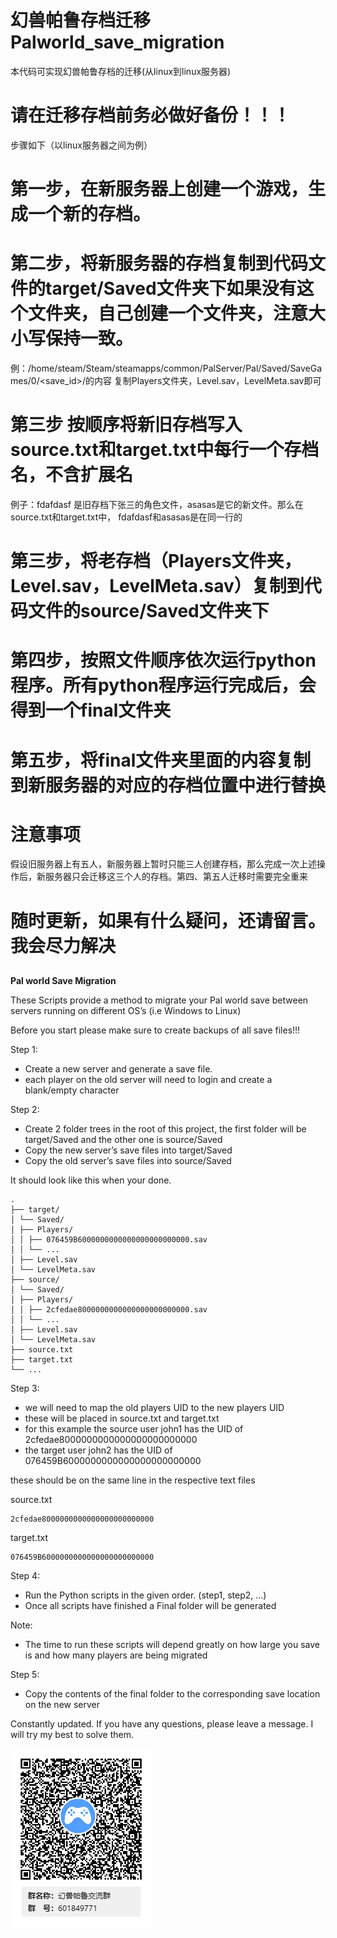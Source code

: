 # 幻兽帕鲁存档迁移 Palworld_save_migration
本代码可实现幻兽帕鲁存档的迁移(从linux到linux服务器)
# 请在迁移存档前务必做好备份！！！
步骤如下（以linux服务器之间为例）  
# 第一步，在新服务器上创建一个游戏，生成一个新的存档。  
# 第二步，将新服务器的存档复制到代码文件的target/Saved文件夹下如果没有这个文件夹，自己创建一个文件夹，注意大小写保持一致。 
 例：/home/steam/Steam/steamapps/common/PalServer/Pal/Saved/SaveGames/0/<save_id>/的内容
复制Players文件夹，Level.sav，LevelMeta.sav即可
# 第三步 按顺序将新旧存档写入source.txt和target.txt中每行一个存档名，不含扩展名
例子：fdafdasf 是旧存档下张三的角色文件，asasas是它的新文件。那么在source.txt和target.txt中， fdafdasf和asasas是在同一行的
# 第三步，将老存档（Players文件夹，Level.sav，LevelMeta.sav）复制到代码文件的source/Saved文件夹下  
# 第四步，按照文件顺序依次运行python程序。所有python程序运行完成后，会得到一个final文件夹  
# 第五步，将final文件夹里面的内容复制到新服务器的对应的存档位置中进行替换  
# 注意事项
假设旧服务器上有五人，新服务器上暂时只能三人创建存档，那么完成一次上述操作后，新服务器只会迁移这三个人的存档。第四、第五人迁移时需要完全重来

# 随时更新，如果有什么疑问，还请留言。我会尽力解决


##

**Pal world Save Migration**

These Scripts provide a method to migrate your Pal world save between servers running on different OS’s (i.e Windows to Linux)

Before you start please make sure to create backups of all save files!!!

Step 1: 
- Create a new server and generate a save file.
- each player on the old server will need to login and create a blank/empty character

Step 2:
- Create 2 folder trees in the root of this project, the first folder will be target/Saved and the other one is source/Saved
- Copy the new server’s save files into target/Saved
- Copy the old server’s save files into source/Saved

It should look like this when your done.
```
.
├── target/
│ └── Saved/
│ ├── Players/
│ │ ├── 076459B6000000000000000000000000.sav
│ │ └── ...
│ ├── Level.sav
│ └── LevelMeta.sav
├── source/
│ └── Saved/
│ ├── Players/
│ │ ├── 2cfedae8000000000000000000000000.sav
│ │ └── ...
│ ├── Level.sav
│ └── LevelMeta.sav
├── source.txt
├── target.txt
└── ...
```


Step 3: 
- we will need to map the old players UID to the new players UID
- these will be placed in source.txt and target.txt
- for this example the source user john1 has the UID of 2cfedae8000000000000000000000000 
- the target user john2 has the UID of 076459B6000000000000000000000000

these should be on the same line in the respective text files

source.txt
```
2cfedae8000000000000000000000000
```
target.txt
```
076459B6000000000000000000000000
```

Step 4: 
- Run the Python scripts in the given order. (step1, step2, ...)
- Once all scripts have finished a Final folder will be generated

Note: 
- The time to run these scripts will depend greatly on how large you save is and how many players are being migrated

Step 5: 
- Copy the contents of the final folder to the corresponding save location on the new server


Constantly updated. If you have any questions, please leave a message. I will try my best to solve them.

![image](https://github.com/shuai2955/Palworld_save_migration/blob/main/qqchat.png)
